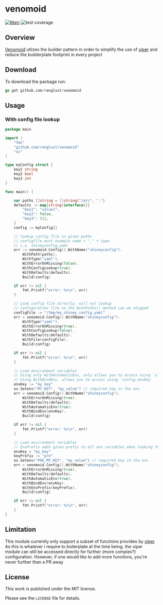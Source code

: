 # venomoid
[![Main](https://github.com/ranglust/venomoid/actions/workflows/main.yaml/badge.svg?branch=main)](https://github.com/ranglust/venomoid/actions/workflows/main.yaml) ![test coverage](https://img.shields.io/endpoint?url=https://gist.githubusercontent.com/ranglust/720f73912f5b895dcc9b63d2a872cc00/raw/venomoid__.json)


## Overview
[Venomoid](https://en.wikipedia.org/wiki/Venomoid) utlizes the builder pattern in order to simplify the use of [viper](https://github.com/spf13/viper) and reduce
the builderplate footprint in every project

## Download
To download the package run:
```go
go get github.com/ranglust/venomoid
```

## Usage
### With config file lookup

```go
package main

import (
	"fmt"
	"github.com/ranglust/venomoid"
	"os"
)

type myConfig struct {
	key1 string
	key2 bool
	key3 int
}

func main() {

	var paths []string = []string{"/etc", "."}
	defaults := map[string]interface{}{
		"key1": "value1",
		"key2": false,
		"key3": 512,
	}
	config := myConfig{}

	// lookup config file in given paths
	// configfile must example name + "." + type
	// i.e. shineyconfig.yaml
	err := venomoid.Config().WithName("shineyconfig").
		WithPath(paths).
		WithType("yaml").
		WithErrorOnMissing(false).
		WithConfigLookup(true).
		WithDefaults(defaults).
		Build(config)

	if err != nil {
		fmt.Printf("error: %v\n", err)
	}

	// Load config file directly, will not lookup 
	// configuration file so the WithPaths() method can we skipped
	configFile := "/tmp/my_shiney_config.yaml"
	err = venomoid.Config().WithName("shineyconfig").
		WithType("yaml").
		WithErrorOnMissing(true).
		WithConfigLookup(false).
		WithDefaults(defaults).
		WithFile(configFile).
		Build(config)

	if err != nil {
		fmt.Printf("error: %v\n", err)
	}

	// Load environment variables
	// Using only WithAutomaticEnv, only allows you to access using `viper.Get(envKey)`
	// Using WithBindEnv, allows you to access using `config.envKey`
	envKey := "my_key"
	os.Setenv("MY_KEY", "my_value") // required key in the env
	err = venomoid.Config().WithName("shineyconfig").
		WithErrorOnMissing(true).
		WithDefaults(defaults).
		WithAutomaticEnv(true).
		WithBindEnv(envKey).
		Build(config)

	if err != nil {
		fmt.Printf("error: %v\n", err)
	}

	// Load environment variables
	// EnvPrefix adds given prefix to all env variables when looking them up
	envKey = "my_key"
	keyPrefix := "pre"
	os.Setenv("PRE_MY_KEY", "my_value") // required key in the env
	err = venomoid.Config().WithName("shineyconfig").
		WithErrorOnMissing(true).
		WithDefaults(defaults).
		WithAutomaticEnv(true).
		WithBindEnv(envKey).
		WithEnvPrefix(keyPrefix).
		Build(config)

	if err != nil {
		fmt.Printf("error: %v\n", err)
	}
}

```

## Limitation
This module currently only support a subset of functions provides by [viper](https://github.com/spf13/viper).
As this is whatever i require to boilerplate at the time being.
the viper module can still be accessed directly for further (more complex?) configuration. 
However, if one would like to add more functions, you're never further than a PR away

## License
This work is published under the MIT license.

Please see the `LICENSE` file for details.


